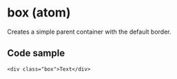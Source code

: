 # box (atom)

Creates a simple parent container with the default border.

## Code sample 

```
<div class="box">Text</div>
```
